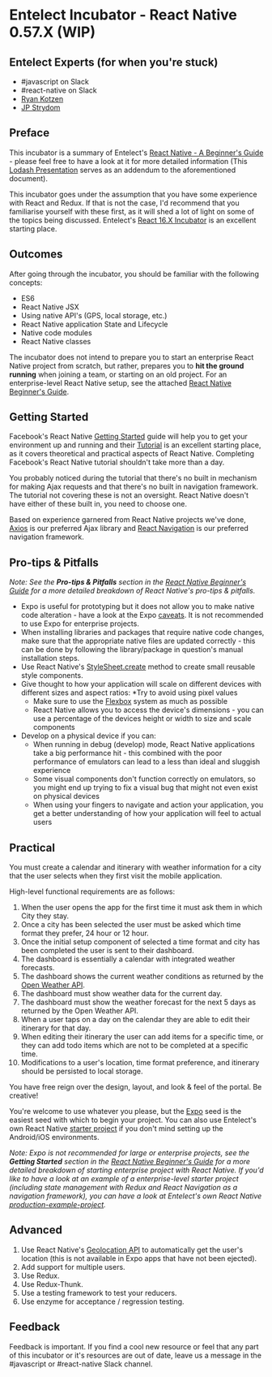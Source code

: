 # Entelect Incubator - React Native 0.57.X (WIP)

## Entelect Experts (for when you're stuck)
* \#javascript on Slack
* \#react-native on Slack
* [Ryan Kotzen](https://confluence.entelect.co.za/display/~RyanK)
* [JP Strydom](https://confluence.entelect.co.za/display/~jp.strydom)

## Preface
This incubator is a summary of Entelect's [React Native - A Beginner's Guide](https://confluence.entelect.co.za/download/attachments/28147728/React%20Native%20-%20A%20Beginner%27s%20Guide.pdf?version=1&modificationDate=1545909051510&api=v2) - please feel free to have a look at it for more detailed information (This [Lodash Presentation](https://confluence.entelect.co.za/download/attachments/28147728/Lodash%20Presentation.pdf?version=1&modificationDate=1545909127963&api=v2) serves as an addendum to the aforementioned document).

This incubator goes under the assumption that you have some experience with React and Redux. If that is not the case, I'd recommend that you familiarise yourself with these first, as it will shed a lot of light on some of the topics being discussed. Entelect's [React 16.X Incubator](https://confluence.entelect.co.za/display/ES/React+16.x+Incubator+Pack) is an excellent starting place.

## Outcomes
After going through the incubator, you should be familiar with the following concepts:
* ES6
* React Native JSX
* Using native API's (GPS, local storage, etc.)
* React Native application State and Lifecycle
* Native code modules
* React Native classes

The incubator does not intend to prepare you to start an enterprise React Native project from scratch, but rather, prepares you to **hit the ground running** when joining a team, or starting on an old project. For an enterprise-level React Native setup, see the attached [React Native Beginner's Guide](https://confluence.entelect.co.za/download/attachments/28147728/React%20Native%20-%20A%20Beginner%27s%20Guide.pdf?version=1&modificationDate=1545909051510&api=v2).

## Getting Started
Facebook's React Native [Getting Started](https://facebook.github.io/react-native/docs/getting-started) guide will help you to get your environment up and running and their [Tutorial](https://facebook.github.io/react-native/docs/tutorial) is an excellent starting place, as it covers theoretical and practical aspects of React Native. Completing Facebook's React Native tutorial shouldn't take more than a day.

You probably noticed during the tutorial that there's no built in mechanism for making Ajax requests and that there's no built in navigation framework. The tutorial not covering these is not an oversight. React Native doesn't have either of these built in, you need to choose one. 

Based on experience garnered from React Native projects we've done, [Axios](https://github.com/axios/axios) is our preferred Ajax library and [React Navigation](https://reactnavigation.org/en/) is our preferred navigation framework.

## Pro-tips & Pitfalls
*Note: See the **Pro-tips & Pitfalls** section in the [React Native Beginner's Guide](https://confluence.entelect.co.za/download/attachments/28147728/React%20Native%20-%20A%20Beginner%27s%20Guide.pdf?version=1&modificationDate=1545909051510&api=v2) for a more detailed breakdown of React Native's pro-tips & pitfalls.*

* Expo is useful for prototyping but it does not allow you to make native code alteration - have a look at the Expo [caveats](https://facebook.github.io/react-native/docs/getting-started#caveats). It is not recommended to use Expo for enterprise projects.
* When installing libraries and packages that require native code changes, make sure that the appropriate native files are updated correctly - this can be done by following the library/package in question's manual installation steps.
* Use React Native's [StyleSheet.create](https://facebook.github.io/react-native/docs/style#docsNav) method to create small reusable style components.
* Give thought to how your application will scale on different devices with different sizes and aspect ratios:
    *Try to avoid using pixel values
    * Make sure to use the [Flexbox](https://facebook.github.io/react-native/docs/flexbox) system as much as possible
    * React Native allows you to access the device's dimensions - you can use a percentage of the devices height or width to size and scale components
* Develop on a physical device if you can:
    * When running in debug (develop) mode, React Native applications take a big performance hit - this combined with the poor performance of emulators can lead to a less than ideal and sluggish experience
    * Some visual components don't function correctly on emulators, so you might end up trying to fix a visual bug that might not even exist on physical devices
    * When using your fingers to navigate and action your application, you get a better understanding of how your application will feel to actual users

## Practical
You must create a calendar and itinerary with weather information for a city that the user selects when they first visit the mobile application.

High-level functional requirements are as follows:

1) When the user opens the app for the first time it must ask them in which City they stay.
2) Once a city has been selected the user must be asked which time format they prefer, 24 hour or 12 hour.
3) Once the initial setup component of selected a time format and city has been completed the user is sent to their dashboard.
4) The dashboard is essentially a calendar with integrated weather forecasts.
5) The dashboard shows the current weather conditions as returned by the [Open Weather API](https://openweathermap.org/api).
6) The dashboard must show weather data for the current day.
7) The dashboard must show the weather forecast for the next 5 days as returned by the Open Weather API.
8) When a user taps on a day on the calendar they are able to edit their itinerary for that day.
9) When editing their itinerary the user can add items for a specific time, or they can add todo items which are not to be completed at a specific time.
10) Modifications to a user's location, time format preference, and itinerary should be persisted to local storage.

You have free reign over the design, layout, and look & feel of the portal. Be creative!

You're welcome to use whatever you please, but the [Expo](https://facebook.github.io/react-native/docs/getting-started) seed is the easiest seed with which to begin your project. You can also use Entelect's own React Native [starter project﻿](https://github.com/entelect/incubator_react_native) if you don't mind setting up the Android/iOS environments.

*Note: Expo is not recommended for large or enterprise projects, see the **Getting Started** section in the [React Native Beginner's Guide](https://confluence.entelect.co.za/download/attachments/28147728/React%20Native%20-%20A%20Beginner%27s%20Guide.pdf?version=1&modificationDate=1545909051510&api=v2) for a more detailed breakdown of starting enterprise project with React Native. If you'd like to have a look at an example of a enterprise-level starter project (including state management with Redux and React Navigation as a navigation framework), you can have a look at Entelect's own React Native [production-example-project﻿](https://github.com/entelect/incubator_react_native).*

## Advanced
1) Use React Native's [Geolocation API](https://facebook.github.io/react-native/docs/geolocation) to automatically get the user's location (this is not available in Expo apps that have not been ejected).
2) Add support for multiple users.
3) Use Redux.
4) Use Redux-Thunk.
5) Use a testing framework to test your reducers.
6) Use enzyme for acceptance / regression testing.

## Feedback
Feedback is important. If you find a cool new resource or feel that any part of this incubator or it's resources are out of date, leave us a message in the #javascript or #react-native Slack channel.
